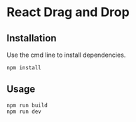 # React Drag and Drop

## Installation

Use the cmd line to install dependencies. 

```
npm install
```

## Usage

```
npm run build
npm run dev
```
